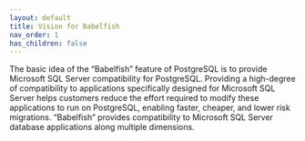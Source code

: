 ```yaml
---
layout: default
title: Vision for Babelfish
nav_order: 1
has_children: false
---
```


The basic idea of the “Babelfish” feature of PostgreSQL is to provide Microsoft SQL Server
compatibility for PostgreSQL. Providing a high-degree of compatibility to applications
specifically designed for Microsoft SQL Server helps customers reduce the effort required to
modify these applications to run on PostgreSQL, enabling faster, cheaper, and lower risk
migrations. “Babelfish” provides compatibility to Microsoft SQL Server database applications
along multiple dimensions. 